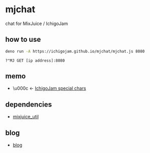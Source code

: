 # mjchat
 
chat for MixJuice / IchigoJam

## how to use

```sh
deno run -A https://ichigojam.github.io/mjchat/mjchat.js 8080
```

```
?"MJ GET [ip address]:8080
```

## memo

- \\u000c ← [IchigoJam special chars](https://fukuno.jig.jp/1092)

## dependencies

- [mixjuice_util](https://github.com/ichigojam/mixjuice_util)

## blog

- [blog](https://fukuno.jig.jp/4407)
